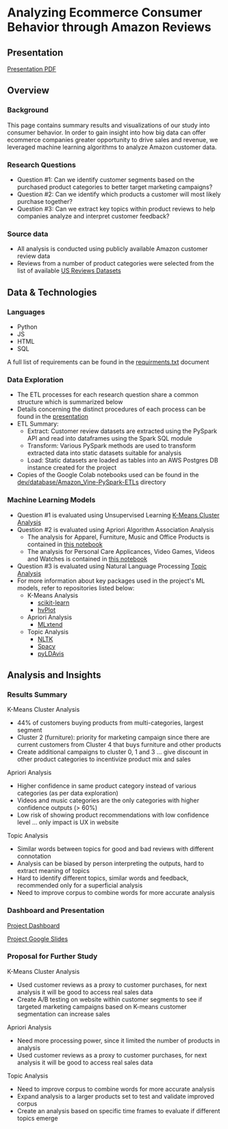 # Analyzing Ecommerce Consumer Behavior through Amazon Reviews

## Presentation

[Presentation PDF](Group1_EcommConsumerBehavior.pdf)

## Overview

### Background

This page contains summary results and visualizations of our study into consumer behavior. In order to gain insight into how big data can offer ecommerce companies greater opportunity to drive sales and revenue, we leveraged machine learning algorithms to analyze Amazon customer data.

### Research Questions

- Question #1: Can we identify customer segments based on the purchased product categories to better target marketing campaigns?
- Question #2: Can we identify which products a customer will most likely purchase together?
- Question #3: Can we extract key topics within product reviews to help companies analyze and interpret customer feedback?

### Source data

- All analysis is conducted using publicly available Amazon customer review data
- Reviews from a number of product categories were selected from the list of available [US Reviews Datasets](https://s3.amazonaws.com/amazon-reviews-pds/tsv/index.txt)

## Data & Technologies

### Languages

- Python
- JS
- HTML
- SQL

A full list of requirements can be found in the [requirments.txt](requirements.txt) document

### Data Exploration

- The ETL processes for each research question share a common structure which is summarized below
- Details concerning the distinct procedures of each process can be found in the [presentation](https://docs.google.com/presentation/d/1BNm6gF_iD4guTDOlRPsiFmyAij_SqHRqjMEp_T4HXd8/edit#slide=id.gd0649fe845_0_64)
- ETL Summary:
  - Extract: Customer review datasets are extracted using the PySpark API and read into dataframes using the Spark SQL module
  - Transform: Various PySpark methods are used to transform extracted data into static datasets suitable for analysis
  - Load: Static datasets are loaded as tables into an AWS Postgres DB instance created for the project
- Copies of the Google Colab notebooks used can be found in the [dev/database/Amazon_Vine-PySpark-ETLs](https://github.com/jbenasuli/consumer_behavior/tree/main/dev/database/Amazon_Vine-PySpark-ETLs) directory

### Machine Learning Models

- Question #1 is evaluated using Unsupervised Learning [K-Means Cluster Analysis](https://github.com/jbenasuli/consumer_behavior/blob/main/KMeans-Customer_Segmentation.ipynb)
- Question #2 is evaluated using Apriori Algorithm Association Analysis
  - The analysis for Apparel, Furniture, Music and Office Products is contained in [this notebook](https://github.com/jbenasuli/consumer_behavior/blob/main/Apriori-Apparel_Furniture_Music_Office.ipynb)
  - The analysis for Personal Care Applicances, Video Games, Videos and Watches is contained in [this notebook](https://github.com/jbenasuli/consumer_behavior/blob/main/Apriori-PersonalCare_VideoGames_Videos_Watches.ipynb)
- Question #3 is evaluated using Natural Language Processing [Topic Analysis](https://github.com/jbenasuli/consumer_behavior/blob/main/Topic_Analysis-Airmattress.ipynb)
- For more information about key packages used in the project's ML models, refer to repositories listed below:
  - K-Means Analysis
    - [scikit-learn](https://github.com/scikit-learn/scikit-learn)
    - [hvPlot](https://github.com/holoviz/hvplot)
  - Apriori Analysis
    - [MLxtend](https://github.com/rasbt/mlxtend)
  - Topic Analysis
    - [NLTK](https://github.com/nltk/nltk)
    - [Spacy](https://github.com/explosion/spaCy)
    - [pyLDAvis](https://github.com/bmabey/pyLDAvis)

## Analysis and Insights

### Results Summary

K-Means Cluster Analysis

- 44% of customers buying products from multi-categories, largest segment
- Cluster 2 (furniture): priority for marketing campaign since there are current customers from Cluster 4 that buys furniture and other products
- Create additional campaigns to cluster 0, 1 and 3 … give discount in other product categories to incentivize product mix and sales

Apriori Analysis

- Higher confidence in same product category instead of various categories (as per data exploration)
- Videos and music categories are the only categories with higher confidence outputs (> 60%)
- Low risk of showing product recommendations with low confidence level … only impact is UX in website

Topic Analysis

- Similar words between topics for good and bad reviews with different connotation
- Analysis can be biased by person interpreting the outputs, hard to extract meaning of topics
- Hard to identify different topics, similar words and feedback, recommended only for a superficial analysis
- Need to improve corpus to combine words for more accurate analysis

### Dashboard and Presentation

[Project Dashboard](https://jbenasuli.github.io/consumer_behavior/)

[Project Google Slides](https://docs.google.com/presentation/d/1BNm6gF_iD4guTDOlRPsiFmyAij_SqHRqjMEp_T4HXd8/edit)

### Proposal for Further Study

K-Means Cluster Analysis

- Used customer reviews as a proxy to customer purchases, for next analysis it will be good to access real sales data
- Create A/B testing on website within customer segments to see if targeted marketing campaigns based on K-means customer segmentation can increase sales

Apriori Analysis

- Need more processing power, since it limited the number of products in analysis
- Used customer reviews as a proxy to customer purchases, for next analysis it will be good to access real sales data

Topic Analysis

- Need to improve corpus to combine words for more accurate analysis
- Expand analysis to a larger products set to test and validate improved corpus
- Create an analysis based on specific time frames to evaluate if different topics emerge
